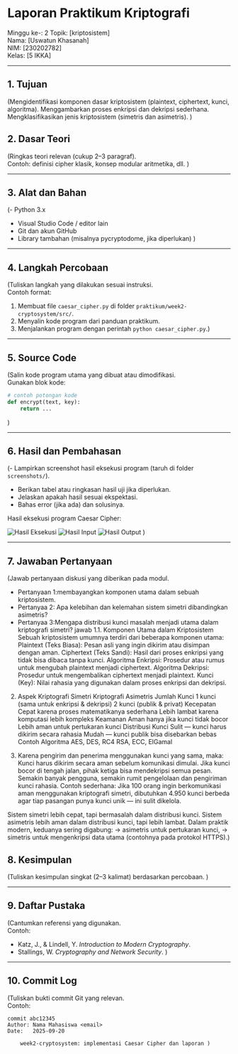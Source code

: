 # Laporan Praktikum Kriptografi
Minggu ke-: 2
Topik: [kriptosistem]  
Nama: [Uswatun Khasanah]  
NIM: [230202782]  
Kelas: [5 IKKA]  

---

## 1. Tujuan
(Mengidentifikasi komponen dasar kriptosistem (plaintext, ciphertext, kunci, algoritma).
Menggambarkan proses enkripsi dan dekripsi sederhana.
Mengklasifikasikan jenis kriptosistem (simetris dan asimetris).
)


## 2. Dasar Teori
(Ringkas teori relevan (cukup 2–3 paragraf).  
Contoh: definisi cipher klasik, konsep modular aritmetika, dll.  )

---

## 3. Alat dan Bahan
(- Python 3.x  
- Visual Studio Code / editor lain  
- Git dan akun GitHub  
- Library tambahan (misalnya pycryptodome, jika diperlukan)  )

---

## 4. Langkah Percobaan
(Tuliskan langkah yang dilakukan sesuai instruksi.  
Contoh format:
1. Membuat file `caesar_cipher.py` di folder `praktikum/week2-cryptosystem/src/`.
2. Menyalin kode program dari panduan praktikum.
3. Menjalankan program dengan perintah `python caesar_cipher.py`.)

---

## 5. Source Code
(Salin kode program utama yang dibuat atau dimodifikasi.  
Gunakan blok kode:

```python
# contoh potongan kode
def encrypt(text, key):
    return ...
```
)

---

## 6. Hasil dan Pembahasan
(- Lampirkan screenshot hasil eksekusi program (taruh di folder `screenshots/`).  
- Berikan tabel atau ringkasan hasil uji jika diperlukan.  
- Jelaskan apakah hasil sesuai ekspektasi.  
- Bahas error (jika ada) dan solusinya. 

Hasil eksekusi program Caesar Cipher:

![Hasil Eksekusi](screenshots/output.png)
![Hasil Input](screenshots/input.png)
![Hasil Output](screenshots/output.png)
)

---

## 7. Jawaban Pertanyaan
(Jawab pertanyaan diskusi yang diberikan pada modul.  
- Pertanyaan 1:membayangkan komponen utama dalam sebuah kriptosistem.
- Pertanyaa 2: Apa kelebihan dan kelemahan sistem simetri dibandingkan asimetris?
- Pertanyaa 3:Mengapa distribusi kunci masalah menjadi utama dalam kriptografi simetri? 
 jawab
1.1. Komponen Utama dalam Kriptosistem
Sebuah kriptosistem umumnya terdiri dari beberapa komponen utama:
Plaintext (Teks Biasa):
Pesan asli yang ingin dikirim atau disimpan dengan aman.
Ciphertext (Teks Sandi):
Hasil dari proses enkripsi yang tidak bisa dibaca tanpa kunci.
Algoritma Enkripsi:
Prosedur atau rumus untuk mengubah plaintext menjadi ciphertext.
Algoritma Dekripsi:
Prosedur untuk mengembalikan ciphertext menjadi plaintext.
Kunci (Key):
Nilai rahasia yang digunakan dalam proses enkripsi dan dekripsi.

2. Aspek	Kriptografi Simetri	Kriptografi Asimetris
Jumlah Kunci 1 kunci (sama untuk enkripsi & dekripsi)	2 kunci (publik & privat)
Kecepatan	Cepat karena proses matematikanya sederhana	Lebih lambat karena komputasi lebih kompleks
Keamanan	Aman hanya jika kunci tidak bocor	Lebih aman untuk pertukaran kunci
Distribusi Kunci	Sulit — kunci harus dikirim secara rahasia	Mudah — kunci publik bisa disebarkan bebas
Contoh Algoritma	AES, DES, RC4	RSA, ECC, ElGamal

3. Karena pengirim dan penerima menggunakan kunci yang sama, maka:
Kunci harus dikirim secara aman sebelum komunikasi dimulai.
Jika kunci bocor di tengah jalan, pihak ketiga bisa mendekripsi semua pesan.
Semakin banyak pengguna, semakin rumit pengelolaan dan pengiriman kunci rahasia.
Contoh sederhana:
Jika 100 orang ingin berkomunikasi aman menggunakan kriptografi simetri, dibutuhkan 4.950 kunci berbeda agar tiap pasangan punya kunci unik — ini sulit dikelola.

Sistem simetri lebih cepat, tapi bermasalah dalam distribusi kunci.
Sistem asimetris lebih aman dalam distribusi kunci, tapi lebih lambat.
Dalam praktik modern, keduanya sering digabung:
→ asimetris untuk pertukaran kunci,
→ simetris untuk mengenkripsi data utama (contohnya pada protokol HTTPS).)

## 8. Kesimpulan
(Tuliskan kesimpulan singkat (2–3 kalimat) berdasarkan percobaan.  )

---

## 9. Daftar Pustaka
(Cantumkan referensi yang digunakan.  
Contoh:  
- Katz, J., & Lindell, Y. *Introduction to Modern Cryptography*.  
- Stallings, W. *Cryptography and Network Security*.  )

---

## 10. Commit Log
(Tuliskan bukti commit Git yang relevan.  
Contoh:
```
commit abc12345
Author: Nama Mahasiswa <email>
Date:   2025-09-20

    week2-cryptosystem: implementasi Caesar Cipher dan laporan )
```
